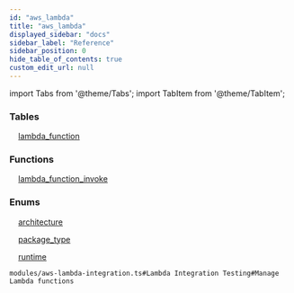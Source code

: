 ```yaml
---
id: "aws_lambda"
title: "aws_lambda"
displayed_sidebar: "docs"
sidebar_label: "Reference"
sidebar_position: 0
hide_table_of_contents: true
custom_edit_url: null
---
```


import Tabs from '@theme/Tabs';
import TabItem from '@theme/TabItem';

<Tabs>
  <TabItem value="Components" label="Components" default>

### Tables

    [lambda_function](../../classes/aws_lambda_entity_lambda_function.LambdaFunction)

### Functions
    [lambda_function_invoke](../../classes/aws_lambda_rpcs_invoke.LambdaFunctionInvokeRpc)

### Enums
    [architecture](../../enums/aws_lambda_entity_lambda_function.Architecture)

    [package_type](../../enums/aws_lambda_entity_lambda_function.PackageType)

    [runtime](../../enums/aws_lambda_entity_lambda_function.Runtime)

</TabItem>
  <TabItem value="Code examples" label="Code examples">

```testdoc
modules/aws-lambda-integration.ts#Lambda Integration Testing#Manage Lambda functions
```

</TabItem>
</Tabs>

